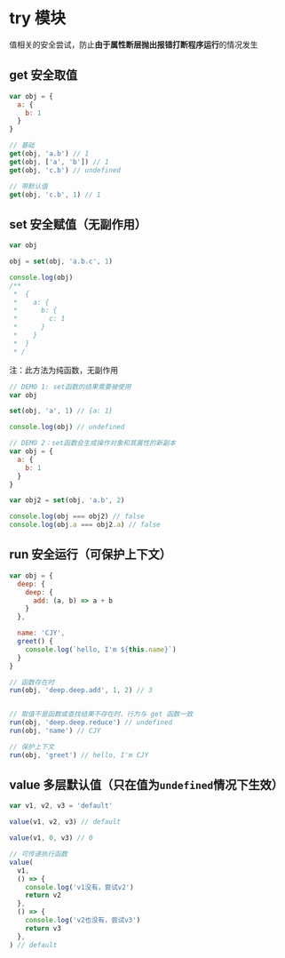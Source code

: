 
# try 模块

值相关的安全尝试，防止**由于属性断层抛出报错打断程序运行**的情况发生

## get 安全取值

```javascript
var obj = {
  a: {
    b: 1
  }
}

// 基础
get(obj, 'a.b') // 1
get(obj, ['a', 'b']) // 1
get(obj, 'c.b') // undefined

// 带默认值
get(obj, 'c.b', 1) // 1
```

## set 安全赋值（无副作用）

```javascript
var obj

obj = set(obj, 'a.b.c', 1)

console.log(obj) 
/**
 *  {
 *    a: {
 *      b: {
 *        c: 1
 *      }
 *    } 
 *  }
 * /
```

注：此方法为纯函数，无副作用

```javascript
// DEMO 1: set函数的结果需要被使用
var obj

set(obj, 'a', 1) // {a: 1}

console.log(obj) // undefined 

// DEMO 2：set函数会生成操作对象和其属性的新副本
var obj = {
  a: {
    b: 1
  }
}

var obj2 = set(obj, 'a.b', 2)

console.log(obj === obj2) // false
console.log(obj.a === obj2.a) // false
```

## run 安全运行（可保护上下文）

```javascript
var obj = {
  deep: {
    deep: {
      add: (a, b) => a + b
    }
  },

  name: 'CJY',
  greet() {
    console.log(`hello, I'm ${this.name}`)
  }
}

// 函数存在时
run(obj, 'deep.deep.add', 1, 2) // 3


// 取值不是函数或查找结果不存在时，行为与 get 函数一致
run(obj, 'deep.deep.reduce') // undefined
run(obj, 'name') // CJY

// 保护上下文
run(obj, 'greet') // hello, I'm CJY
```

## value 多层默认值（只在值为`undefined`情况下生效）

```javascript
var v1, v2, v3 = 'default'

value(v1, v2, v3) // default

value(v1, 0, v3) // 0

// 可传递执行函数
value(
  v1, 
  () => {
    console.log('v1没有，尝试v2')
    return v2
  },
  () => {
    console.log('v2也没有，尝试v3')
    return v3
  },
) // default
```